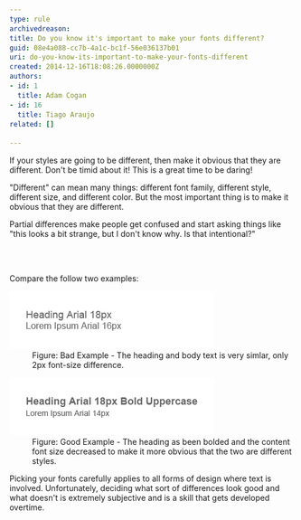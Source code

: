 ```yaml
---
type: rule
archivedreason: 
title: Do you know it's important to make your fonts different?
guid: 08e4a088-cc7b-4a1c-bc1f-56e036137b01
uri: do-you-know-its-important-to-make-your-fonts-different
created: 2014-12-16T18:08:26.0000000Z
authors:
- id: 1
  title: Adam Cogan
- id: 16
  title: Tiago Araujo
related: []

---
```



<p>​
                    If your styles are going to be different, then make it obvious that they are different. Don't be timid about it! This is a great time to be daring!</p><p>"Different" can mean many things: different font family, different style, different size, and​ different color. But the most important thing is to make it obvious that they are different.</p><p>Partial differences make people get confused and start asking things like "this looks a bit strange, but I don't know why. Is that intentional?"</p>
<br><excerpt class='endintro'></excerpt><br>
<p>Compare the follow two examples:</p><dl class="badImage"><dt>
                        <img src="choosingFontsbad.png" alt="" /></dt><dd>
                        Figure: Bad Example - The heading and body text is very simlar, only 2px font-size difference.</dd></dl><dl class="goodImage"><dt>
                        <img src="choosingFontsgood.png" alt="" /></dt><dd>
                        Figure: Good Example - The heading as been bolded and the content font size decreased to make it more obvious that the two are different styles.</dd></dl><p>Picking your fonts carefully applies to all forms of design where text is involved. Unfortunately, deciding what sort of differences look good and what doesn't is extremely subjective and is a skill that gets developed overtime.</p>


